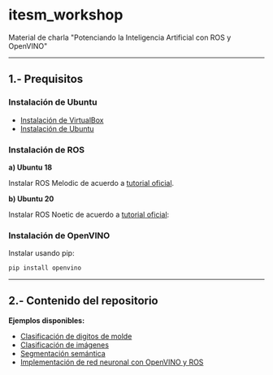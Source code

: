 # itesm_workshop
Material de charla "Potenciando la Inteligencia Artificial con ROS y OpenVINO"

---

## 1.- Prequisitos

### Instalación de Ubuntu

* [Instalación de VirtualBox](https://adamtheautomator.com/install-virtualbox-on-windows-10/)
* [Instalación de Ubuntu](https://www.geeksforgeeks.org/how-to-install-ubuntu-on-virtualbox/)

### Instalación de ROS

**a) Ubuntu 18**

Instalar ROS Melodic de acuerdo a [tutorial oficial](http://wiki.ros.org/melodic/Installation/Ubuntu).


**b) Ubuntu 20**

Instalar ROS Noetic de acuerdo a [tutorial oficial](http://wiki.ros.org/noetic/Installation/Ubuntu): 


### Instalación de OpenVINO
Instalar usando pip: 
 
  ```bash
  pip install openvino
  ```

---

## 2.- Contenido del repositorio


**Ejemplos disponibles:**
* [Clasificación de digitos de molde](https://github.com/iqedgarmg/itesm_workshop/tree/main/ejemplos/cifar10)
* [Clasificación de imágenes](https://github.com/iqedgarmg/itesm_workshop/tree/main/ejemplos/cifar10)
* [Segmentación semántica](https://github.com/iqedgarmg/itesm_workshop/tree/main/ejemplos/semantica)
* [Implementación de red neuronal con OpenVINO y ROS](https://github.com/iqedgarmg/itesm_workshop/tree/main/ejemplos/ros/repo_ws/src/ov_nodes)

